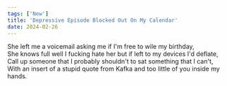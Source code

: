 ```yaml
---
tags: ['New']
title: 'Depressive Episode Blocked Out On My Calendar'
date: 2024-02-26
---
```


She left me a voicemail asking me if I'm free to wile my birthday,  
She knows full well I fucking hate her but if left to my devices I'd deflate,  
Call up someone that I probably shouldn't to sat something that I can't,  
With an insert of a stupid quote from Kafka and too little of you inside my hands.
